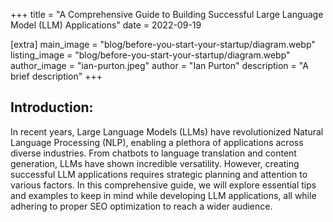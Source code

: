 +++
title = "A Comprehensive Guide to Building Successful Large Language Model (LLM) Applications"
date = 2022-09-19

[extra]
main_image = "blog/before-you-start-your-startup/diagram.webp"
listing_image = "blog/before-you-start-your-startup/diagram.webp"
author_image = "ian-purton.jpeg"
author = "Ian Purton"
description = "A brief description"
+++

## Introduction:

In recent years, Large Language Models (LLMs) have revolutionized Natural Language Processing (NLP), enabling a plethora of applications across diverse industries. From chatbots to language translation and content generation, LLMs have shown incredible versatility. However, creating successful LLM applications requires strategic planning and attention to various factors. In this comprehensive guide, we will explore essential tips and examples to keep in mind while developing LLM applications, all while adhering to proper SEO optimization to reach a wider audience.